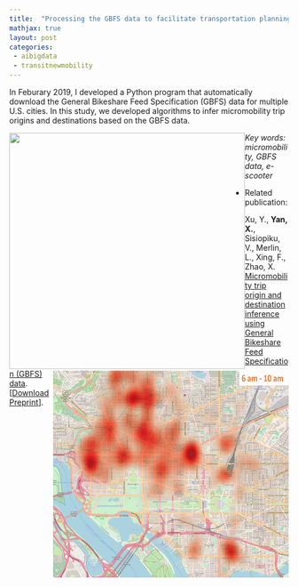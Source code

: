 ```yaml
---
title:  "Processing the GBFS data to facilitate transportation planning and decision-making"
mathjax: true
layout: post
categories: 
 - aibigdata
 - transitnewmobility
---
```


In Feburary 2019, I developed a Python program that automatically download the General Bikeshare Feed Specification (GBFS) data for multiple U.S. cities. In this study, we developed algorithms to infer micromobility trip origins and destinations based on the GBFS data.

<img align="left" width="425" height="425" src="https://github.com/jacobyan0/jacobyan0.github.io/raw/master/images/ScooterGPS.gif" style="vertical-align:middle;margin:0px 0px"> 
<img align="right" width="425" height="375" src="https://github.com/jacobyan0/jacobyan0.github.io/raw/master/images/ScooterDemand.gif" style="vertical-align:middle;margin:0px 0px"> 


*Key words: micromobility, GBFS data, e-scooter*

* Related publication:

Xu, Y., **Yan, X.**, Sisiopiku, V., Merlin, L., Xing, F., Zhao, X. <ins>Micromobility trip origin and destination inference using General Bikeshare Feed Specification (GBFS) data</ins>. [[Download Preprint](https://arxiv.org/pdf/2010.12006.pdf)].

